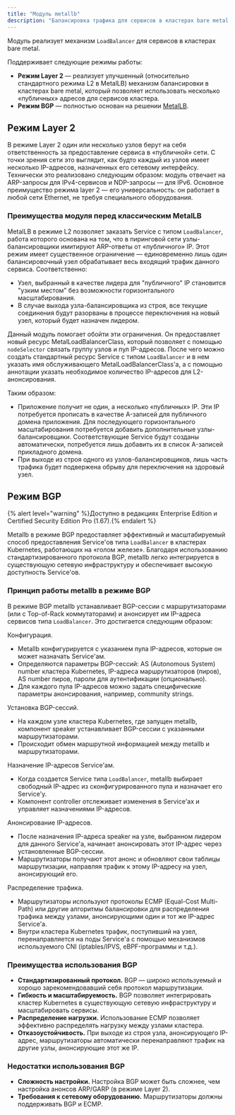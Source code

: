```yaml
---
title: "Модуль metallb"
description: "Балансировка трафика для сервисов в кластерах bare metal."
---
```


Модуль реализует механизм `LoadBalancer` для сервисов в кластерах bare metal.

Поддерживает следующие режимы работы:

- **Режим Layer 2** — реализует улучшенный (относительно стандартного режима L2 в MetalLB) механизм балансировки в кластерах bare metal, который позволяет использовать несколько «публичных» адресов для сервисов кластера.
- **Режим BGP** — полностью основан на решении [MetalLB](https://metallb.universe.tf/).

## Режим Layer 2

В режиме Layer 2 один или несколько узлов берут на себя ответственность за предоставление сервиса в «публичной» сети. С точки зрения сети это выглядит, как будто каждый из узлов имеет несколько IP-адресов, назначенных его сетевому интерфейсу. Технически это реализовано следующим образом: модуль отвечает на ARP-запросы для IPv4-сервисов и NDP-запросы — для IPv6. Основное преимущество режима layer 2 — его универсальность: он работает в любой сети Ethernet, не требуя специального оборудования.

### Преимущества модуля перед классическим MetalLB

MetalLB в режиме L2 позволяет заказать Service с типом `LoadBalancer`, работа которого основана на том, что в пиринговой сети узлы-балансировщики имитируют ARP-ответы от «публичного» IP. Этот режим имеет существенное ограничение — единовременно лишь один балансировочный узел обрабатывает весь входящий трафик данного сервиса. Соответственно:

- Узел, выбранный в качестве лидера для "публичного" IP становится "узким местом" без возможности горизонтального масштабирования.
- В случае выхода узла-балансировщика из строя, все текущие соединения будут разорваны в процессе переключения на новый узел, который будет назначен лидером.

<div data-presentation="../../presentations/metallb/basics_metallb_ru.pdf"></div>
<!--- Source: https://docs.google.com/presentation/d/1cs1uKeX53DB973EMtLFcc8UQ8BFCW6FY2vmEWua1tu8/ --->

Данный модуль помогает обойти эти ограничения. Он предоставляет новый ресурс MetalLoadBalancerClass, который позволяет с помощью `nodeSelector` связать группу узлов и пул IP-адресов. После чего можно создать стандартный ресурс Service с типом `LoadBalancer` и в нем указать имя обслуживающего MetalLoadBalancerClass'a, а с помощью аннотации указать необходимое количество IP-адресов для L2-анонсирования.

<div data-presentation="../../presentations/metallb/basics_metallb_l2balancer_ru.pdf"></div>
<!--- Source: https://docs.google.com/presentation/d/1jDqC4Bhg5NMLZWaFM32bIAzqpkUo0hOkAaRzC0yKRxE/ --->

Таким образом:

- Приложение получит не один, а несколько «публичных» IP. Эти IP потребуется прописать в качестве A-записей для публичного домена приложения. Для последующего горизонтального масштабирования потребуется добавить дополнительные узлы-балансировщики. Соответствующие Service будут созданы автоматически, потребуется лишь добавить их в список A-записей прикладного домена.
- При выходе из строя одного из узлов-балансировщиков, лишь часть трафика будет подвержена обрыву для переключения на здоровый узел.

## Режим BGP

{% alert level="warning" %}Доступно в редакциях Enterprise Edition и Certified Security Edition Pro (1.67).{% endalert %}

Metallb в режиме BGP предоставляет эффективный и масштабируемый способ предоставления Service'ов типа `LoadBalancer` в кластерах Kubernetes, работающих на «голом железе». Благодаря использованию стандартизированного протокола BGP, metallb легко интегрируется в существующую сетевую инфраструктуру и обеспечивает высокую доступность Service'ов.

### Принцип работы metallb в режиме BGP

В режиме BGP metallb устанавливает BGP-сессии с маршрутизаторами (или с Top-of-Rack коммутаторами) и анонсирует им IP-адреса сервисов типа `LoadBalancer`. Это достигается следующим образом:

Конфигурация.

- Metallb конфигурируется с указанием пула IP-адресов, которые он может назначать Service'ам.
- Определяются параметры BGP-сессий: AS (Autonomous System) number кластера Kubernetes, IP-адреса маршрутизаторов (пиров), AS number пиров, пароли для аутентификации (опционально).
- Для каждого пула IP-адресов можно задать специфические параметры анонсирования, например, community strings.

Установка BGP-сессий.

- На каждом узле кластера Kubernetes, где запущен metallb, компонент speaker устанавливает BGP-сессии с указанными маршрутизаторами.
- Происходит обмен маршрутной информацией между metallb и маршрутизаторами.

Назначение IP-адресов Service'ам.

- Когда создается Service типа `LoadBalancer`, metallb выбирает свободный IP-адрес из сконфигурированного пула и назначает его Service'у.
- Компонент controller отслеживает изменения в Service'ах и управляет назначениями IP-адресов.

Анонсирование IP-адресов.

- После назначения IP-адреса speaker на узле, выбранном лидером для данного Service'а, начинает анонсировать этот IP-адрес через установленные BGP-сессии.
- Маршрутизаторы получают этот анонс и обновляют свои таблицы маршрутизации, направляя трафик к этому IP-адресу на узел, анонсирующий его.

Распределение трафика.

- Маршрутизаторы используют протоколы ECMP (Equal-Cost Multi-Path) или другие алгоритмы балансировки для распределения трафика между узлами, анонсирующими один и тот же IP-адрес Service'а.
- Внутри кластера Kubernetes трафик, поступивший на узел, перенаправляется на поды Service'а с помощью механизмов используемого CNI (iptables/IPVS, eBPF-программы и т.д.).

### Преимущества использования BGP

- **Стандартизированный протокол.** BGP — широко используемый и хорошо зарекомендовавший себя протокол маршрутизации.
- **Гибкость и масштабируемость.** BGP позволяет интегрировать кластер Kubernetes в существующую сетевую инфраструктуру и масштабировать сервисы.
- **Распределение нагрузки.** Использование ECMP позволяет эффективно распределять нагрузку между узлами кластера.
- **Отказоустойчивость.** При выходе из строя узла, анонсирующего IP-адрес, маршрутизаторы автоматически перенаправляют трафик на другие узлы, анонсирующие этот же IP.

### Недостатки использования BGP

- **Сложность настройки.** Настройка BGP может быть сложнее, чем настройка анонсов ARP/GARP (в режиме Layer 2).
- **Требования к сетевому оборудованию.** Маршрутизаторы должны поддерживать BGP и ECMP.
